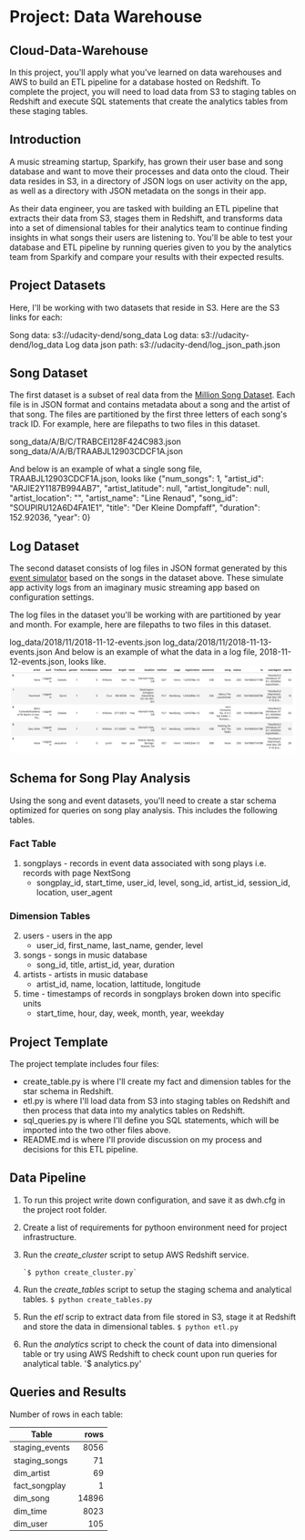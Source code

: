 # Project: Data Warehouse
## Cloud-Data-Warehouse
 In this project, you'll apply what you've learned on data warehouses and AWS to build an ETL pipeline for a database hosted on Redshift. To complete the project, you will need to load data from S3 to staging tables on Redshift and execute SQL statements that create the analytics tables from these staging tables.
## Introduction
A music streaming startup, Sparkify, has grown their user base and song database and want to move their processes and data onto the cloud. Their data resides in S3, in a directory of JSON logs on user activity on the app, as well as a directory with JSON metadata on the songs in their app.

As their data engineer, you are tasked with building an ETL pipeline that extracts their data from S3, stages them in Redshift, and transforms data into a set of dimensional tables for their analytics team to continue finding insights in what songs their users are listening to. You'll be able to test your database and ETL pipeline by running queries given to you by the analytics team from Sparkify and compare your results with their expected results.

## Project Datasets
Here, I'll be working with two datasets that reside in S3. Here are the S3 links for each:

Song data: s3://udacity-dend/song_data
Log data: s3://udacity-dend/log_data
Log data json path: s3://udacity-dend/log_json_path.json

## Song Dataset
The first dataset is a subset of real data from the [Million Song Dataset](https://labrosa.ee.columbia.edu/millionsong/). Each file is in JSON format and contains metadata about a song and the artist of that song. The files are partitioned by the first three letters of each song's track ID. For example, here are filepaths to two files in this dataset.

song_data/A/B/C/TRABCEI128F424C983.json
song_data/A/A/B/TRAABJL12903CDCF1A.json

And below is an example of what a single song file, TRAABJL12903CDCF1A.json, looks like
{"num_songs": 1, "artist_id": "ARJIE2Y1187B994AB7", "artist_latitude": null, "artist_longitude": null, "artist_location": "", "artist_name": "Line Renaud", "song_id": "SOUPIRU12A6D4FA1E1", "title": "Der Kleine Dompfaff", "duration": 152.92036, "year": 0}

## Log Dataset
The second dataset consists of log files in JSON format generated by this [event simulator](https://github.com/Interana/eventsim) based on the songs in the dataset above. These simulate app activity logs from an imaginary music streaming app based on configuration settings.

The log files in the dataset you'll be working with are partitioned by year and month. For example, here are filepaths to two files in this dataset.

log_data/2018/11/2018-11-12-events.json
log_data/2018/11/2018-11-13-events.json
And below is an example of what the data in a log file, 2018-11-12-events.json, looks like.
![](log-data.png)

## Schema for Song Play Analysis

Using the song and event datasets, you'll need to create a star schema optimized for queries on song play analysis. This includes the following tables.

### Fact Table
1. songplays - records in event data associated with song plays i.e. records with page NextSong
    * songplay_id, start_time, user_id, level, song_id, artist_id, session_id, location, user_agent
### Dimension Tables
2. users - users in the app
    * user_id, first_name, last_name, gender, level
3. songs - songs in music database
    * song_id, title, artist_id, year, duration
4. artists - artists in music database
    * artist_id, name, location, lattitude, longitude
5. time - timestamps of records in songplays broken down into specific units
    * start_time, hour, day, week, month, year, weekday

## Project Template
The project template includes four files:

* create_table.py is where I'll create my fact and dimension tables for the star schema in Redshift.
* etl.py is where I'll load data from S3 into staging tables on Redshift and then process that data into my analytics tables on Redshift.
* sql_queries.py is where I'll define you SQL statements, which will be imported into the two other files above.
* README.md is where I'll provide discussion on my process and decisions for this ETL pipeline.

## Data Pipeline
1. To run this project write down configuration, and save it as dwh.cfg in the project root folder.
2. Create a list of requirements for pythoon environment need for project infrastructure.
3. Run the *create_cluster* script to setup AWS Redshift service.

       `$ python create_cluster.py`

4. Run the *create_tables* script to setup the staging schema and analytical tables.
       `$ python create_tables.py`
5. Run the *etl* scrip to extract data from file stored in S3, stage it at Redshift and store the data in dimensional tables.
        `$ python etl.py`
6. Run the *analytics* script to check the count of data into dimensional table or try using AWS Redshift to check count upon run queries for analytical table.
       '$ analytics.py'

  ## Queries and Results

Number of rows in each table:

| Table            | rows  |
|---               | --:   |
| staging_events   | 8056  |
| staging_songs    | 71    |
| dim_artist       | 69    |
| fact_songplay    | 1     |
| dim_song         | 14896 |
| dim_time         |  8023 |
| dim_user         |  105  |
